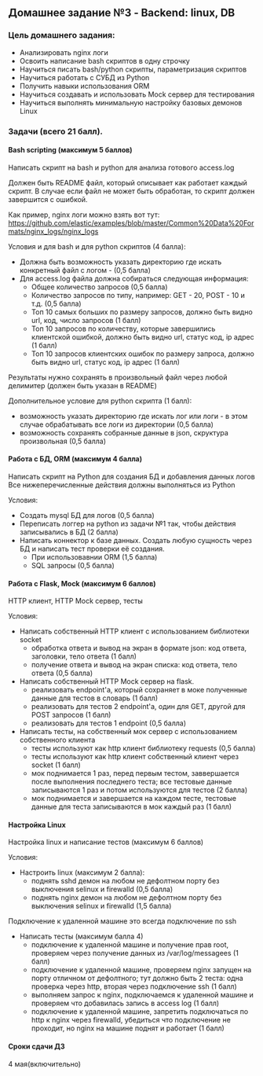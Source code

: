 ## Домашнее задание №3 - Backend: linux, DB

### Цель домашнего задания:

- Анализировать nginx логи
- Освоить написание bash скриптов в одну строчку
- Научиться писать bash/python скрипты, параметризация скриптов
- Научиться работать с СУБД из Python
- Получить навыки использования ORM
- Научиться создавать и использовать Mock сервер для тестирования
- Научиться выполнять минимальную настройку базовых демонов Linux


### Задачи (всего 21 балл).
#### Bash scripting (максимум 5 баллов)
Написать скрипт на bash и python для анализа готового access.log

Должен быть README файл, который описывает как работает каждый скрипт.
В случае если файл не может быть обработан, то скрипт должен завершится с ошибкой.

Как пример, nginx логи можно взять вот тут:
https://github.com/elastic/examples/blob/master/Common%20Data%20Formats/nginx_logs/nginx_logs

Условия и для bash и для python скриптов (4 балла):
- Должна быть возможность указать директорию где искать конкретный файл с логом - (0,5 балла)
- Для access.log файла должна собираться следующая информация:
    - Общее количество запросов (0,5 балла)
    - Количество запросов по типу, например: GET - 20, POST - 10 и т.д. (0,5 балла)
    - Топ 10 самых больших по размеру запросов, должно быть видно url, код, число запросов (1 балл)
    - Топ 10 запросов по количеству, которые завершились клиентской ошибкой, должно быть видно url, статус код, ip адрес (1 балл)
    - Топ 10 запросов клиентских ошибок по размеру запроса, должно быть видно url, статус код, ip адрес (1 балл)
    
Результаты нужно сохранять в произвольный файл через любой делимитер (должен быть указан в README) 

Дополнительное условие для python скрипта (1 балл):
- возможность указать директорию где искать лог или логи - в этом случае обрабатывать все логи из директории (0,5 балла)
- возможность сохранять собранные данные в json, скруктура произвольная (0,5 балла)


#### Работа с БД, ORM (максимум 4 балла)
Написать скрипт на Python для создания БД и добавления данных логов
Все нижеперечисленные действия должны выполняться из Python

Условия: 

- Создать mysql БД для логов (0,5 балла)
- Переписать логгер на python из задачи №1 так, чтобы действия записывались в БД (2 балла)
- Написать коннектор к базе данных. Создать любую сущность через БД и написать тест проверки её создания.
    - При использовавнии ORM (1,5 балла)
    - SQL запросы (0,5 балла)


#### Работа с Flask, Mock (максимум 6 баллов)
HTTP клиент, HTTP Mock сервер, тесты

Условия:

- Написать собственный HTTP клиент с использованием библиотеки socket
    - обработка ответа и вывод на экран в формате json: код ответа, заголовки, тело ответа (1 балл)
    - получение ответа и вывод на экран списка: код ответа, тело ответа (0,5 балла)
- Написать собственный HTTP Mock сервер на flask.
    - реализовать endpoint'а, который сохраняет в моке полученные данные для тестов в словарь (1 балл) 
    - реализовать для тестов 2 endpoint'а, один для GET, другой для POST запросов (1 балл)
    - реализовать для тестов 1 endpoint (0,5 балла)
- Написать тесты, на собственный мок сервер с использованием собственного клиента
    - тесты используют как http клиент библиотеку requests (0,5 балла) 
    - тесты используют как http клиент собственный клиент через socket (1 балл)
    - мок поднимается 1 раз, перед первым тестом, заввершается после выполнения последнего теста; все тестовые данные записываются 1 раз и потом используются для тестов (2 балла) 
    - мок поднимается и завершается на каждом тесте, тестовые данные для теста записываются в мок каждый раз (1 балл)


#### Настройка Linux

Настройка linux и написание тестов (максимум 6 баллов)

Условия:

- Настроить linux (максимум 2 балла):
	- поднять sshd демон на любом не дефолтном порту без выключения selinux и firewalld (0,5 балла)
	- поднять nginx демон на любом не дефолтном порту без выключения selinux и firewalld (1,5 балла)


Подключение к удаленной машине это всегда подключение по ssh

- Написать тесты (максимум балла 4)
    - подключение к удаленной машине и получение прав root, проверяем через получение данных из /var/log/messagees (1 балл)
    - подключение к удаленной машине, проверяем nginx запущен на порту отличном от дефолтного; тут должно быть 2 теста: одна проверка через http, вторая через подключение ssh (1 балл)
    - выполняем запрос к nginx, подключаемся к удаленной машине и проверяем что добавилась запись в access log (1 балл)
    - подключение к удаленной машине, запретить подключаться по http к nginx через firewalld, убедиться что подключение не проходит, но nginx на машине поднят и работает (1 балл)

#### Сроки сдачи ДЗ

4 мая(включительно)